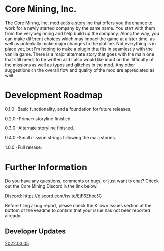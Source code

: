 # Core Mining, Inc.
The Core Mining, Inc. mod adds a storyline that offers you the chance to work for a newly
started company by the same name. You start with them from the very beginning and help build
up the company. Along the way, you can make different choices which may impact the game at a
later time, as well as potentially make major changes to the plotline. Not everything is in
place yet, but I'm hoping to make a plugin that fits in seamlessly with the vanilla game.
There is a major alternate story that goes with the main one that still needs to be written
and I also would like input on the difficulty of the missions as well as typos and glitches
in the mod. Any other suggestions on the overall flow and quality of the mod are appreciated
as well.

# Development Roadmap
0.1.0
 -Basic functionality, and a foundation for future releases.

0.2.0
 -Primary storyline finished.

0.3.0
 -Alternate storyline finished.

0.4.0
 -Small mission strings following the main stories.

1.0.0
 -Full release.
# Further Information
Do you have any questions, comments or bugs, or just want to chat? Check out the Core Mining Discord in the link below.

Discord: https://discord.com/invite/EjF6Zhpc5C

Before filing a bug report, please check the Known Issues section at the bottom of the Readme to confirm that your issue has not been reported already.

## Developer Updates
[2022.03.05](https://github.com/DJF113/Core-Mining-Inc/blob/main/devupdates/devupdate_2022.03.05.md)
